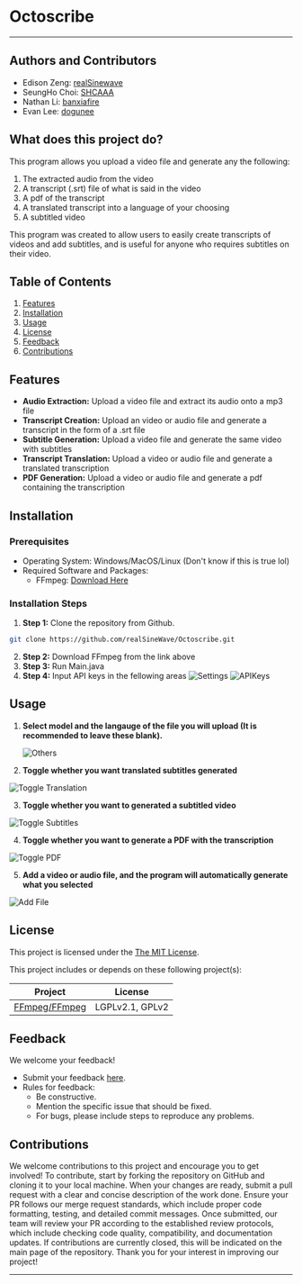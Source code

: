# Octoscribe

---

## Authors and Contributors
- Edison Zeng: [realSinewave](https://github.com/realSineWave)
- SeungHo Choi: [SHCAAA](https://github.com/SHCAAA)
- Nathan Li: [banxiafire](https://github.com/banxiafire)
- Evan Lee: [dogunee](https://github.com/Dogunee)

## What does this project do?
This program allows you upload a video file and generate any the following:
1. The extracted audio from the video
2. A transcript (.srt) file of what is said in the video
3. A pdf of the transcript
4. A translated transcript into a language of your choosing
5. A subtitled video

This program was created to allow users to easily create transcripts of videos and add subtitles, and is useful for 
anyone who requires subtitles on their video.

## Table of Contents
1. [Features](#features)
2. [Installation](#installation)
3. [Usage](#usage)
4. [License](#license)
5. [Feedback](#feedback)
6. [Contributions](#contributions)

## Features
- **Audio Extraction:** Upload a video file and extract its audio onto a mp3 file
- **Transcript Creation:** Upload an video or audio file and generate a transcript in the form of a .srt file 
- **Subtitle Generation:** Upload a video file and generate the same video with subtitles
- **Transcript Translation:** Upload a video or audio file and generate a translated transcription
- **PDF Generation:** Upload a video or audio file and generate a pdf containing the transcription

## Installation
### Prerequisites
- Operating System: Windows/MacOS/Linux (Don't know if this is true lol)
- Required Software and Packages:
    - FFmpeg: [Download Here](https://www.ffmpeg.org/download.html)

### Installation Steps

1. **Step 1:** Clone the repository from Github.
```bash
git clone https://github.com/realSineWave/Octoscribe.git
```
2. **Step 2:** Download FFmpeg from the link above
3. **Step 3:** Run Main.java
4. **Step 4:** Input API keys in the fellowing areas
![Settings](images/Settings.png)
![APIKeys](images/APIKeys.png)
   

## Usage
1. **Select model and the langauge of the file you will upload (It is recommended to leave these blank).**

   ![Others](images/Blank.png)

3. **Toggle whether you want translated subtitles generated**

![Toggle Translation](images/Translate.png)

3. **Toggle whether you want to generated a subtitled video**

![Toggle Subtitles](images/Createsub.png)

4. **Toggle whether you want to generate a PDF with the transcription**

![Toggle PDF](images/pdf.png)

5. **Add a video or audio file, and the program will automatically generate what you selected**

![Add File](images/AddFile.png)

## License
This project is licensed under the [The MIT License](https://opensource.org/license/MIT).

This project includes or depends on these following project(s):

| Project                                                                               | License         |
| ------------------------------------------------------------------------------------- | --------------- |
| [FFmpeg/FFmpeg](https://www.ffmpeg.org/)                                              | LGPLv2.1, GPLv2 |

## Feedback
We welcome your feedback!
- Submit your feedback [here](https://docs.google.com/forms/d/e/1FAIpQLSe9SZl1695yW99S0Hx6U-1d1nf78ga5zvNP_-BJ50xL7BDOUg/viewform?usp=sf_link).
- Rules for feedback:
    - Be constructive.
    - Mention the specific issue that should be fixed.
    - For bugs, please include steps to reproduce any problems.

## Contributions

We welcome contributions to this project and encourage you to get involved! To contribute, start by forking the repository on GitHub and cloning it to your local machine. When your changes are ready, submit a pull request with a clear and concise description of the work done. Ensure your PR follows our merge request standards, which include proper code formatting, testing, and detailed commit messages. Once submitted, our team will review your PR according to the established review protocols, which include checking code quality, compatibility, and documentation updates. If contributions are currently closed, this will be indicated on the main page of the repository. Thank you for your interest in improving our project!

---
